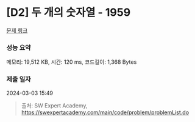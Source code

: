 # [D2] 두 개의 숫자열 - 1959 

[문제 링크](https://swexpertacademy.com/main/code/problem/problemDetail.do?contestProbId=AV5PpoFaAS4DFAUq) 

### 성능 요약

메모리: 19,512 KB, 시간: 120 ms, 코드길이: 1,368 Bytes

### 제출 일자

2024-03-03 15:49



> 출처: SW Expert Academy, https://swexpertacademy.com/main/code/problem/problemList.do